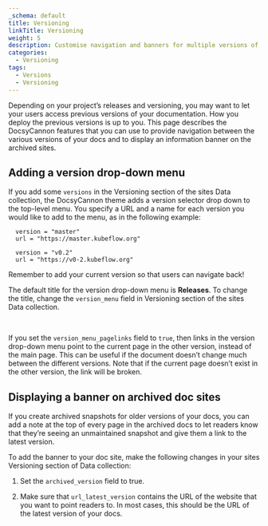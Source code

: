 ```yaml
---
_schema: default
title: Versioning
linkTitle: Versioning
weight: 5
description: Customise navigation and banners for multiple versions of your docs.
categories:
  - Versioning
tags:
  - Versions
  - Versioning
---
```

Depending on your project’s releases and versioning, you may want to let your users access previous versions of your documentation. How you deploy the previous versions is up to you. This page describes the DocsyCannon features that you can use to provide navigation between the various versions of your docs and to display an information banner on the archived sites.

## Adding a version drop-down menu

If you add some&nbsp;`versions`&nbsp;in the Versioning section of the sites Data collection, the DocsyCannon theme adds a version selector drop down to the top-level menu. You specify a URL and a name for each version you would like to add to the menu, as in the following example:

```
  version = "master"
  url = "https://master.kubeflow.org"

  version = "v0.2"
  url = "https://v0-2.kubeflow.org"
```

Remember to add your current version so that users can navigate back!

The default title for the version drop-down menu is&nbsp;**Releases**. To change the title, change the&nbsp;`version_menu`&nbsp;field in Versioning section of the sites Data collection.

<div><div><div> </div></div></div>

If you set the&nbsp;`version_menu_pagelinks`&nbsp;field to&nbsp;`true`, then links in the version drop-down menu point to the current page in the other version, instead of the main page. This can be useful if the document doesn’t change much between the different versions. Note that if the current page doesn’t exist in the other version, the link will be broken.

## Displaying a banner on archived doc sites

If you create archived snapshots for older versions of your docs, you can add a note at the top of every page in the archived docs to let readers know that they’re seeing an unmaintained snapshot and give them a link to the latest version.

To add the banner to your doc site, make the following changes in your sites Versioning section of Data collection:

1. Set the&nbsp;`archived_version`&nbsp;field to true.

2. Make sure that&nbsp;`url_latest_version`&nbsp;contains the URL of the website that you want to point readers to. In most cases, this should be the URL of the latest version of your docs.